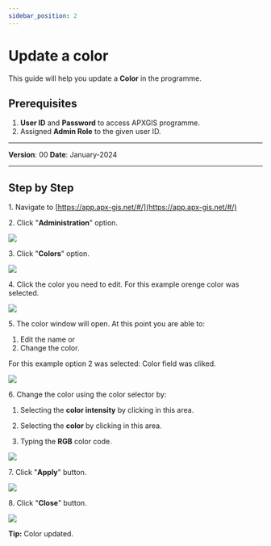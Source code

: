 ```yaml
---
sidebar_position: 2
---
```


# Update a color

This guide will help you update a  **Color** in the programme.

## **Prerequisites**
1.	**User ID** and **Password** to access APXGIS programme.
2.	Assigned **Admin Role** to the given user ID.


------------

**Version**: 00
**Date**: January-2024

------------
## **Step by Step**

1\. Navigate to [https://app.apx-gis.net/#/](https://app.apx-gis.net/#/)


2\. Click "**Administration**" option.

![](/img/downloads/02-edit-color_1.jpeg)


3\. Click "**Colors**" option.

![](/img/downloads/02-edit-color_2.jpeg)


4\. Click the color you need to edit. For this example orenge color was selected.

![](/img/downloads/02-edit-color_3.jpeg)


5\. The color window will open. At this point you are able to:

1. Edit the name or
2. Change the color.

For this example option 2  was selected: Color field was cliked.

![](/img/downloads/02-edit-color_4.jpeg)


6\. Change the color using the color selector by:

1. Selecting the **color intensity** by clicking in this area.

2. Selecting the **color** by clicking in this area.

3. Typing the **RGB** color code.

![](/img/downloads/02-edit-color_5.jpeg)


7\. Click "**Apply**" button.

![](/img/downloads/02-edit-color_6.jpeg)


8\. Click "**Close**" button.

![](/img/downloads/02-edit-color_7.jpeg)


**Tip:** Color updated.

